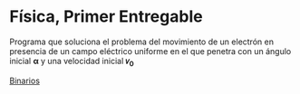 # Física, Primer Entregable

Programa que soluciona el problema del movimiento de un electrón en presencia de un campo
eléctrico uniforme en el que penetra con un ángulo inicial **α** y una velocidad inicial **𝑣<sub>0</sub>**

[Binarios](https://github.com/zugazagoitia/fisicaPrimerEntregable/releases)
